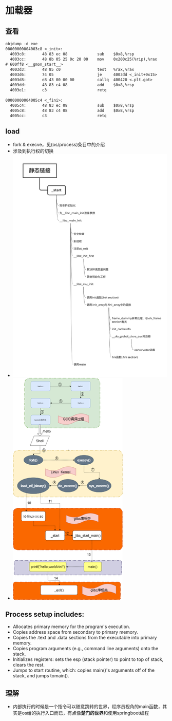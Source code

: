 # 加载器

## 查看
```
objdump -d exe
00000000004003c8 <_init>:
  4003c8:       48 83 ec 08             sub    $0x8,%rsp
  4003cc:       48 8b 05 25 0c 20 00    mov    0x200c25(%rip),%rax        # 600ff8 <__gmon_start__>
  4003d3:       48 85 c0                test   %rax,%rax
  4003d6:       74 05                   je     4003dd <_init+0x15>
  4003d8:       e8 43 00 00 00          callq  400420 <.plt.got>
  4003dd:       48 83 c4 08             add    $0x8,%rsp
  4003e1:       c3                      retq  

00000000004005c4 <_fini>:
  4005c4:       48 83 ec 08             sub    $0x8,%rsp
  4005c8:       48 83 c4 08             add    $0x8,%rsp
  4005cc:       c3                      retq   
```
## load
* fork & execve，见(os/process)条目中的介绍
* 涉及到执行权的切换
* ![启动的简单过程-1](./assets/static.png)
* ![启动的简单过程-2](./assets/helloworld2.png)

## Process setup includes:
* Allocates primary memory for the program's execution.
* Copies address space from secondary to primary memory.
* Copies the .text and .data sections from the executable into primary memory.
* Copies program arguments (e.g., command line arguments) onto the stack.
* Initializes registers: sets the esp (stack pointer) to point to top of stack, clears the rest.
* Jumps to start routine, which: copies main()'s arguments off of the stack, and jumps tomain().

## 理解
* 内部执行的时候是一个指令可以随意跳转的世界，程序员视角的main函数，其实是os给的执行入口而已，有点像**楚门的世界**和使用springboot编程